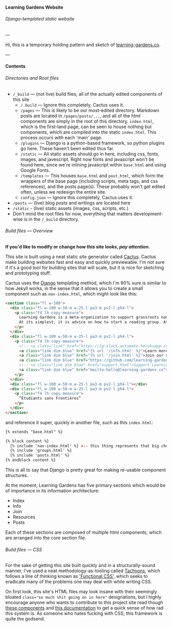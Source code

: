 #### Learning Gardens Website
###### Django-templated static website

—

Hi, this is a temporary holding pattern and sketch of [learning-gardens.co](learning-gardens.co).

—

#### Contents

###### Directories and Root files

- `/_build` — (not live) build files, all of the actually edited components of this site
  - `/.build` — Ignore this completely, Cactus uses it.
  - `/pages` — This is likely to be our most-edited directory. Markdown posts are located in `/pages/posts/...`, and all of the html components are simply in the root of this directory. `index.html`, which is the first-land page, can be seen to house nothing but components, which are compiled into the static `index.html`. This process occurs with each 'main' page.
  - `/plugins` — Django is a python-based framework, so python plugins go here. These haven't been edited thus far.
  - `/static` — All static assets should go in here, including css, fonts, images, and javescript. Right now fonts and javascript won't be found here, since we're inlining javascript within `base.html` and using Google Fonts.
  - `/templates` — This houses `base.html` and `post.html`, which form the wrappers of the base page (including scripts, meta tags, and css references), and the posts page(s). These probably won't get edited often, unless we redesign the entire site.
  - `config.json` — Ignore this completely, Cactus uses it.  
- `/posts` — (live) blog posts and writings are located here
- `/static` - (live) static assets (images, css, scripts, etc.)
- Don't mind the root files for now, everything that matters development-wise is in the `/_build` directory.

###### Build files — Overview

**If you'd like to modify or change how this site looks, *pay attention*.**

This site is built using a neat static site generator called [Cactus](). Cactus make building websites fast and easy and quickly previewable. I'm not sure if it's a good tool for building sites that will scale, but it is nice for sketching and prototyping stuff. 

Cactus uses the [Django](https://docs.djangoproject.com/en/1.10/topics/templates/#the-django-template-language) templating method, which I'm 90% sure is similar to how Jekyll works, in the sense that it allows you to create a small component such as `nav-index.html`, which might look like this:

```html
<section class="fl w-100">
  <div class="fl w-100 w-50-m w-25-l pa3-m pv2-l ph4-l">
    <p class="f4 lh-copy measure">
      Learning Gardens is a meta-organization to support grassroots non-institutional learning, exploration, and community-building.<br><br>
      At its simplest, it is advice on how to start a reading group. At its most complex, you and your friends can achieve nirvana.
    </p>
  </div>
  <div class="fl w-100 w-50-m w-25-l pa3-m pv2-l ph4-l">
    <p class="f4 lh-copy measure">
      <!-- <a class="link" href="https://lg-slack-automate.herokuapp.com/">Join our slack</a><br> -->
      <a class="link dim blue" href="{% url '/info.html' %}">Learn more</a><br>
      <a class="link dim blue" href="{% url '/join.html' %}">Join our slack</a><br>
      <a class="link dim blue" href="https://github.com/learning-gardens" target="_blank">Visit our github</a><br>
      <!-- <a class="link dim blue" href="support.html">Support Learning Gardens</a><br> -->
      <a class="link dim blue" href="mailto:hello@learning-gardens.co">Send us a message</a><br>
    </p>
  </div>
  <div class="fl w-100 w-50-m w-25-l pa3-m pv2-l ph4-l"></div>
  <div class="fl w-100 w-50-m w-25-l pa3-m pv2-l ph4-l">
    <p class="f4 lh-copy measure">
      “Étudiants sans Frontières”
    </p>
  </div>
</section>
```
and reference it super, quickly in another file, such as this `index.html`:

```html
{% extends "base.html" %}

{% block content %}
  {% include 'nav-index.html' %} <-- this thing represents that big chunk above
  {% include 'groups.html' %}
  {% include 'posts.html' %}
{% endblock content %}
```

This is all to say that Django is pretty great for making re-usable component structures.

At the moment, Learning Gardens has five primary sections which would be of importance in its information architecture:

- Index
- Info
- Join
- Resources
- Posts

Each of these sections are composed of multiple html components, which are arranged into the core section file.

###### Build files — CSS

For the sake of getting this site built quickly and in a structurally-sound manner, I've used a neat methodology-as-tooling called [Tachyons](http://tachyons.io/), which follows a line of thinking known as ['Functional CSS'](http://www.jon.gold/2015/07/functional-css/), which seeks to eradicate many of the problems one may deal with while writing CSS.

On first look, this site's HTML files may look insane with their seemingly bloated `class="so much shit going on in here"` designations, but I highly encourage anyone who wants to contribute to this project site read though [these components](http://tachyons.io/components/) and [this documentation](http://tachyons.io/docs/) to get a quick sense of how rad this system is. As someone who hates fucking with CSS, this framework is quite the godsend.

